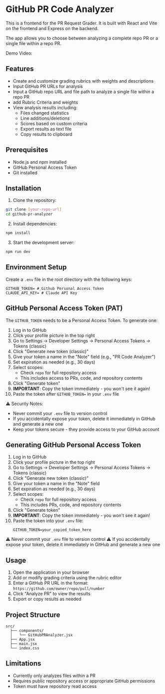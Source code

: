 # GitHub PR Code Analyzer

This is a frontend for the PR Request Grader. It is built with React and Vite on the frontend and Express on the backend.

The app allows you to choose between analyzing a complete repo PR or a single file within a repo PR.


Demo Video:

## Features

- Create and customize grading rubrics with weights and descriptions
- Input GitHub PR URLs for analysis
- Input a GitHub repo URL and file path to analyze a single file within a repo PR
- add Rubric Criteria and weights
- View analysis results including:
  - Files changed statistics
  - Line additions/deletions
  - Scores based on custom criteria
  - Export results as text file
  - Copy results to clipboard

## Prerequisites

- Node.js and npm installed
- GitHub Personal Access Token
- Git installed

## Installation

1. Clone the repository:
```bash
git clone [your-repo-url]
cd github-pr-analyzer
```

2. Install dependencies:
```bash
npm install
```

3. Start the development server:
```bash
npm run dev
```

## Environment Setup

Create a `.env` file in the root directory with the following keys:
```
GITHUB_TOKEN= # Github Personal Access Token
CLAUDE_API_KEY= # Claude API Key
```

## GitHub Personal Access Token (PAT)
The `GITHUB_TOKEN` needs to be a Personal Access Token. To generate one:

1. Log in to GitHub
2. Click your profile picture in the top right
3. Go to Settings → Developer Settings → Personal Access Tokens → Tokens (classic)
4. Click "Generate new token (classic)"
5. Give your token a name in the "Note" field (e.g., "PR Code Analyzer")
6. Set expiration as needed (e.g., 30 days)
7. Select scopes:
   - Check `repo` for full repository access
   - This includes access to PRs, code, and repository contents
8. Click "Generate token"
9. **IMPORTANT**: Copy the token immediately - you won't see it again!
10. Paste the token after `GITHUB_TOKEN=` in your `.env` file

⚠️ Security Notes:
- Never commit your `.env` file to version control
- If you accidentally expose your token, delete it immediately in GitHub and generate a new one
- Keep your tokens secure - they provide access to your GitHub account

## Generating GitHub Personal Access Token

1. Log in to GitHub
2. Click your profile picture in the top right
3. Go to Settings → Developer Settings → Personal Access Tokens → Tokens (classic)
4. Click "Generate new token (classic)"
5. Give your token a name in the "Note" field
6. Set expiration as needed (e.g., 30 days)
7. Select scopes:
   - Check `repo` for full repository access
   - This includes PRs, code, and repository contents
8. Click "Generate token"
9. **IMPORTANT**: Copy the token immediately - you won't see it again!
10. Paste the token into your `.env` file:
    ```
    GITHUB_TOKEN=your_copied_token_here
    ```

⚠️ Never commit your `.env` file to version control
⚠️ If you accidentally expose your token, delete it immediately in GitHub and generate a new one

## Usage

1. Open the application in your browser
2. Add or modify grading criteria using the rubric editor
3. Enter a GitHub PR URL in the format: `https://github.com/owner/repo/pull/number`
4. Click "Analyze PR" to view the results
5. Export or copy results as needed

## Project Structure

```
src/
  ├── components/
  │   └── GitHubPRAnalyzer.jsx
  ├── App.jsx
  ├── main.jsx
  └── index.css
```

## Limitations

- Currently only analyzes files within a PR
- Requires public repository access or appropriate GitHub permissions
- Token must have repository read access
